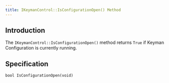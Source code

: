 ```yaml
---
title: IKeymanControl::IsConfigurationOpen() Method
---
```


## Introduction

The `IKeymanControl::IsConfigurationOpen()` method returns `True` if
Keyman Configuration is currently running.

## Specification

``` clike
bool IsConfigurationOpen(void)
```
